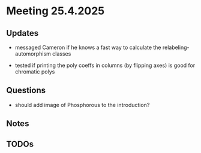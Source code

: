 # Meeting 25.4.2025 

## Updates

- messaged Cameron if he knows a fast way to calculate the relabeling-automorphism classes

- tested if printing the poly coeffs in columns (by flipping axes) is good for chromatic polys

## Questions

- should add image of Phosphorous to the introduction?

## Notes

## TODOs